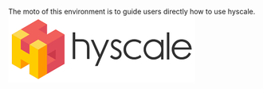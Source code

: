 The moto of this environment is to guide users directly how to use hyscale.
![Katacoda Logo](./assets/hys.png)
